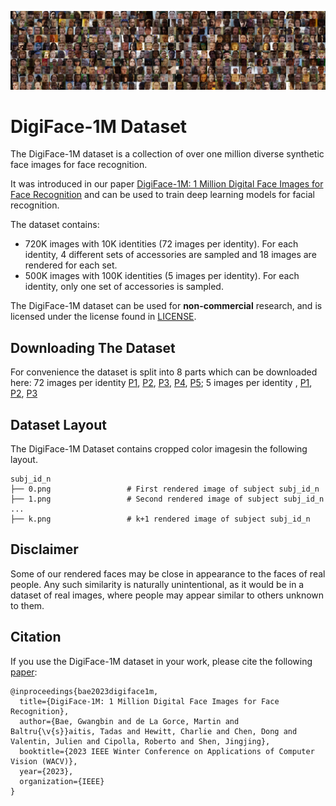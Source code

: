 ![Dataset Preview](docs/img/sx-data.jpg)

# DigiFace-1M Dataset

The DigiFace-1M dataset is a collection of over one million diverse synthetic face images for face recognition.

It was introduced in our paper [DigiFace-1M: 1 Million Digital Face Images for Face Recognition](https://microsoft.github.com/DigiFace1M) and can be used to train deep learning models for facial recognition.

The dataset contains:

- 720K images with 10K identities (72 images per identity). For each identity, 4 different sets of accessories are sampled and 18 images are rendered for each set.
- 500K images with 100K identities (5 images per identity). For each identity, only one set of accessories is sampled.

The DigiFace-1M dataset can be used for **non-commercial** research, and is licensed under the license found in [LICENSE](LICENSE).

## Downloading The Dataset

For convenience the dataset is split into 8 parts which can be downloaded here: 72 images per identity [P1](https://facesyntheticspubwedata.blob.core.windows.net/wacv-2023/subjects_0-1999_72_imgs.zip), [P2](https://facesyntheticspubwedata.blob.core.windows.net/wacv-2023/subjects_2000-3999_72_imgs.zip), [P3](https://facesyntheticspubwedata.blob.core.windows.net/wacv-2023/subjects_4000-5999_72_imgs.zip), [P4](https://facesyntheticspubwedata.blob.core.windows.net/wacv-2023/subjects_6000-7999_72_imgs.zip), [P5](https://facesyntheticspubwedata.blob.core.windows.net/wacv-2023/subjects_8000-9999_72_imgs.zip); 5 images per identity , [P1](https://facesyntheticspubwedata.blob.core.windows.net/wacv-2023/subjects_100000-133332_5_imgs.zip), [P2](https://facesyntheticspubwedata.blob.core.windows.net/wacv-2023/subjects_133333-166665_5_imgs.zip), [P3](https://facesyntheticspubwedata.blob.core.windows.net/wacv-2023/subjects_166666-199998_5_imgs.zip)

## Dataset Layout

The DigiFace-1M Dataset contains cropped color imagesin the following layout.

```
subj_id_n
├── 0.png                 # First rendered image of subject subj_id_n
├── 1.png                 # Second rendered image of subject subj_id_n
...
├── k.png                 # k+1 rendered image of subject subj_id_n
```

## Disclaimer

Some of our rendered faces may be close in appearance to the faces of real people.
Any such similarity is naturally unintentional, as it would be in a dataset of real images, where people may appear similar to others unknown to them.

## Citation

If you use the DigiFace-1M dataset in your work, please cite the following [paper](TODO:url):

```
@inproceedings{bae2023digiface1m,
  title={DigiFace-1M: 1 Million Digital Face Images for Face Recognition},
  author={Bae, Gwangbin and de La Gorce, Martin and Baltru{\v{s}}aitis, Tadas and Hewitt, Charlie and Chen, Dong and Valentin, Julien and Cipolla, Roberto and Shen, Jingjing},
  booktitle={2023 IEEE Winter Conference on Applications of Computer Vision (WACV)},
  year={2023},
  organization={IEEE}
}
```
